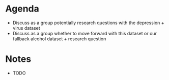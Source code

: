 # Agenda

- Discuss as a group potentially research questions with the depression + virus dataset
- Discuss as a group whether to move forward with this dataset or our fallback alcohol dataset + research question

# Notes

- TODO
